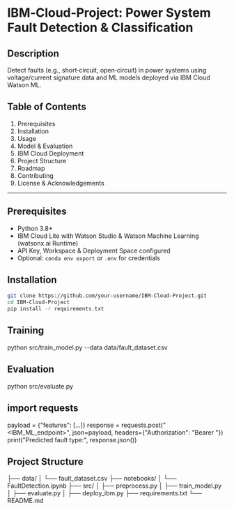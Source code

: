# IBM‑Cloud‑Project: Power System Fault Detection & Classification

## Description  
Detect faults (e.g., short‑circuit, open‑circuit) in power systems using voltage/current signature data and ML models deployed via IBM Cloud Watson ML.

## Table of Contents  
1. Prerequisites  
2. Installation  
3. Usage  
4. Model & Evaluation  
5. IBM Cloud Deployment  
6. Project Structure  
7. Roadmap  
8. Contributing  
9. License & Acknowledgements

---

## Prerequisites
- Python 3.8+  
- IBM Cloud Lite with Watson Studio & Watson Machine Learning (watsonx.ai Runtime)  
- API Key, Workspace & Deployment Space configured  
- Optional: `conda env export` or `.env` for credentials

## Installation
```bash
git clone https://github.com/your‑username/IBM‑Cloud‑Project.git
cd IBM‑Cloud‑Project
pip install -r requirements.txt
```

## Training
python src/train_model.py --data data/fault_dataset.csv

## Evaluation
python src/evaluate.py

## import requests
payload = {"features": [...]}
response = requests.post("<IBM_ML_endpoint>", json=payload, headers={"Authorization": "Bearer <token>"})
print("Predicted fault type:", response.json())

## Project Structure
├── data/
│   └── fault_dataset.csv
├── notebooks/
│   └── FaultDetection.ipynb
├── src/
│   ├── preprocess.py
│   ├── train_model.py
│   ├── evaluate.py
│   ├── deploy_ibm.py
├── requirements.txt
└── README.md



